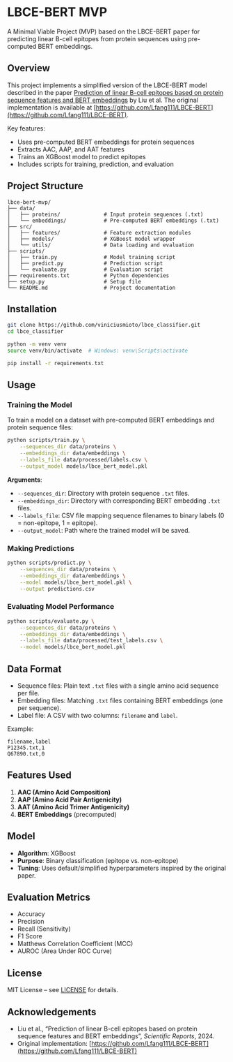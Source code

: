 # LBCE-BERT MVP

A Minimal Viable Project (MVP) based on the LBCE-BERT paper for predicting linear B-cell epitopes from protein sequences using pre-computed BERT embeddings.

## Overview

This project implements a simplified version of the LBCE-BERT model described in the paper [Prediction of linear B-cell epitopes based on protein sequence features and BERT embeddings](https://www.nature.com/articles/s41598-024-53028-w) by Liu et al. The original implementation is available at [https://github.com/Lfang111/LBCE-BERT](https://github.com/Lfang111/LBCE-BERT).

Key features:
- Uses pre-computed BERT embeddings for protein sequences
- Extracts AAC, AAP, and AAT features
- Trains an XGBoost model to predict epitopes
- Includes scripts for training, prediction, and evaluation

## Project Structure

```
lbce-bert-mvp/
├── data/
│   ├── proteins/              # Input protein sequences (.txt)
│   └── embeddings/            # Pre-computed BERT embeddings (.txt)
├── src/
│   ├── features/              # Feature extraction modules
│   ├── models/                # XGBoost model wrapper
│   └── utils/                 # Data loading and evaluation
├── scripts/
│   ├── train.py               # Model training script
│   ├── predict.py             # Prediction script
│   └── evaluate.py            # Evaluation script
├── requirements.txt           # Python dependencies
├── setup.py                   # Setup file
└── README.md                  # Project documentation
```

## Installation

```bash
git clone https://github.com/viniciusmioto/lbce_classifier.git
cd lbce_classifier

python -m venv venv
source venv/bin/activate  # Windows: venv\Scripts\activate

pip install -r requirements.txt
```

## Usage

### Training the Model

To train a model on a dataset with pre-computed BERT embeddings and protein sequence files:

```bash
python scripts/train.py \
    --sequences_dir data/proteins \
    --embeddings_dir data/embeddings \
    --labels_file data/processed/labels.csv \
    --output_model models/lbce_bert_model.pkl
```

**Arguments**:
- `--sequences_dir`: Directory with protein sequence `.txt` files.
- `--embeddings_dir`: Directory with corresponding BERT embedding `.txt` files.
- `--labels_file`: CSV file mapping sequence filenames to binary labels (0 = non-epitope, 1 = epitope).
- `--output_model`: Path where the trained model will be saved.

### Making Predictions

```bash
python scripts/predict.py \
    --sequences_dir data/proteins \
    --embeddings_dir data/embeddings \
    --model models/lbce_bert_model.pkl \
    --output predictions.csv
```

### Evaluating Model Performance

```bash
python scripts/evaluate.py \
    --sequences_dir data/proteins \
    --embeddings_dir data/embeddings \
    --labels_file data/processed/test_labels.csv \
    --model models/lbce_bert_model.pkl
```

## Data Format

- Sequence files: Plain text `.txt` files with a single amino acid sequence per file.
- Embedding files: Matching `.txt` files containing BERT embeddings (one per sequence).
- Label file: A CSV with two columns: `filename` and `label`.

Example:

```csv
filename,label
P12345.txt,1
Q67890.txt,0
```

## Features Used

1. **AAC (Amino Acid Composition)**
2. **AAP (Amino Acid Pair Antigenicity)**
3. **AAT (Amino Acid Trimer Antigenicity)**
4. **BERT Embeddings** (precomputed)

## Model

- **Algorithm**: XGBoost
- **Purpose**: Binary classification (epitope vs. non-epitope)
- **Tuning**: Uses default/simplified hyperparameters inspired by the original paper.

## Evaluation Metrics

- Accuracy
- Precision
- Recall (Sensitivity)
- F1 Score
- Matthews Correlation Coefficient (MCC)
- AUROC (Area Under ROC Curve)

## License

MIT License – see [LICENSE](LICENSE) for details.

## Acknowledgements

- Liu et al., “Prediction of linear B-cell epitopes based on protein sequence features and BERT embeddings”, *Scientific Reports*, 2024.
- Original implementation: [https://github.com/Lfang111/LBCE-BERT](https://github.com/Lfang111/LBCE-BERT)

